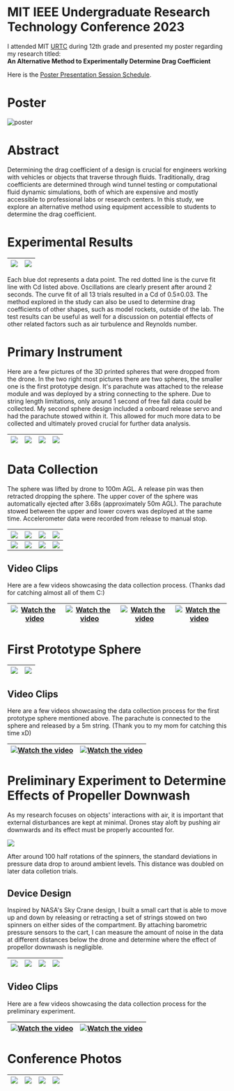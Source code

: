 # MIT IEEE Undergraduate Research Technology Conference 2023
I attended MIT [URTC](https://urtc.mit.edu/) during 12th grade and presented my poster regarding my research titled:  
**An Alternative Method to Experimentally Determine Drag Coefficient**

Here is the [Poster Presentation Session Schedule](https://drive.google.com/file/d/1RpYd-rULck2FcGRaE4YQzWQrBvJxLirQ/view).

# Poster
![poster](supp/poster.png?raw=true)

# Abstract

Determining the drag coefficient of a design is crucial for engineers working with vehicles or objects that traverse through fluids. Traditionally, drag coefficients are determined through wind tunnel testing or computational fluid dynamic simulations, both of which are expensive and mostly accessible to professional labs or research centers. In this study, we explore an alternative method using equipment accessible to students to determine the drag coefficient.

# Experimental Results

|<img src="supp/res_01.jpg">  |  <img src="supp/res_02.jpg">|
|-|-|

Each blue dot represents a data point. The red dotted line is the curve fit line with Cd listed above. Oscillations are clearly present after around 2 seconds. The curve fit of all 13 trials resulted in a Cd of 0.5±0.03. The method explored in the study can also be used to determine drag coefficients of other shapes, such as model rockets, outside of the lab. The test results can be useful as well for a discussion on potential effects of other related factors such as air turbulence and Reynolds number.


# Primary Instrument

Here are a few pictures of the 3D printed spheres that were dropped from the drone. In the two right most pictures there are two spheres, the smaller one is the first prototype design. It's parachute was attached to the release module and was deployed by a string connecting to the sphere. Due to string length limitations, only around 1 second of free fall data could be collected. My second sphere design included a onboard release servo and had the parachute stowed within it. This allowed for much more data to be collected and ultimately proved crucial for further data analysis.

|<img src="supp/SD_01.jpg">  |  <img src="supp/SD_02.jpg">|<img src="supp/SD_03.jpg">  |  <img src="supp/SD_04.jpg">|
|-|-|-|-|

# Data Collection

The sphere was lifted by drone to 100m AGL. A release pin was then retracted dropping the sphere. The upper cover of the sphere was automatically ejected after 3.68s (approximately 50m AGL). The parachute stowed between the upper and lower covers was deployed at the same time. Accelerometer data were recorded from release to manual stop.

|<img src="supp/SD_05.jpg">  |  <img src="supp/SD_06.jpg">|<img src="supp/SD_07.jpg">  |  <img src="supp/SD_12.jpg">|
|-|-|-|-|
| <img src="supp/SD_08.jpg"> | <img src="supp/SD_09.jpg">  |  <img src="supp/SD_10.jpg">|<img src="supp/SD_11.jpg"> |

## Video Clips

Here are a few videos showcasing the data collection process. (Thanks dad for catching almost all of them C:)

|[![Watch the video](supp/vSD_01.jpg)](https://youtu.be/AlfHkCt_TqM)| [![Watch the video](supp/vSD_03.jpg)](https://youtu.be/pFI2WR9nJVs)|[![Watch the video](supp/vSD_02.jpg)](https://youtu.be/zX2TprNO8Wo)| [![Watch the video](supp/vSD_04.jpg)](https://youtu.be/CzGhfGbbUxk)|
|-|-|-|-|

# First Prototype Sphere

|<img src="supp/FD_01.jpg">  |  <img src="supp/FD_02.jpg">|
|-|-|

## Video Clips

Here are a few videos showcasing the data collection process for the first prototype sphere mentioned above. The parachute is connected to the sphere and released by a 5m string. (Thank you to my mom for catching this time xD)

|[![Watch the video](supp/FD_03.jpg)](https://youtu.be/DSQsyJr9EpU) | [![Watch the video](supp/FD_04.jpg)](https://youtu.be/YsY-ipEsGfg) |
|-|-|

# Preliminary Experiment to Determine Effects of Propeller Downwash

As my research focuses on objects' interactions with air, it is important that external disturbances are kept at minimal. Drones stay aloft by pushing air downwards and its effect must be properly accounted for.

<img src="supp/Preliminary%20Experiment.png">

After around 100 half rotations of the spinners, the standard deviations in pressure data drop to around ambient levels. This distance was doubled on later data colletion trials.

## Device Design

Inspired by NASA's Sky Crane design, I built a small cart that is able to move up and down by releasing or retracting a set of strings stowed on two spinners on either sides of the compartment. By attaching barometric pressure sensors to the cart, I can measure the amount of noise in the data at different distances below the drone and determine where the effect of propellor downwash is negligible.

|<img src="supp/DD_01.jpg">|<img src="supp/DD_02.jpg">|<img src="supp/DD_03.jpg">|<img src="supp/DD_04.jpg">|
|-|-|-|-|

## Video Clips

Here are a few videos showcasing the data collection process for the preliminary experiment.

|[![Watch the video](supp/vDD_01.jpg)](https://youtu.be/PYXKLhRCC98)| [![Watch the video](supp/vDD_02.jpg)](https://youtu.be/XwWg2IJEBqU)|
|-|-|

# Conference Photos
|<img src="supp/URTC2023_09.jpg">  |  <img src="supp/URTC2023_25.jpg">| <img src="supp/URTC2023_27.jpg">| <img src="supp/URTC2023_33.JPG">|
|-|-|-|-|